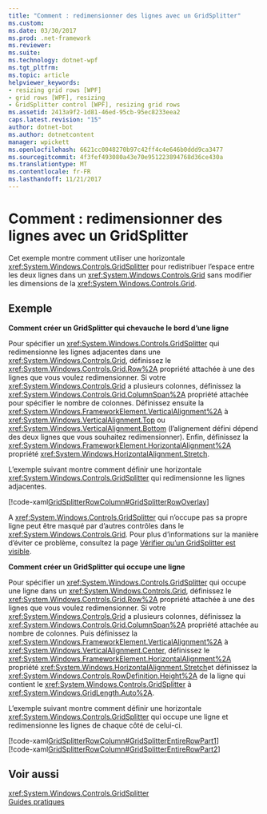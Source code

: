 ```yaml
---
title: "Comment : redimensionner des lignes avec un GridSplitter"
ms.custom: 
ms.date: 03/30/2017
ms.prod: .net-framework
ms.reviewer: 
ms.suite: 
ms.technology: dotnet-wpf
ms.tgt_pltfrm: 
ms.topic: article
helpviewer_keywords:
- resizing grid rows [WPF]
- grid rows [WPF], resizing
- GridSplitter control [WPF], resizing grid rows
ms.assetid: 2413a9f2-1d81-46ed-95cb-95ec8233eea2
caps.latest.revision: "15"
author: dotnet-bot
ms.author: dotnetcontent
manager: wpickett
ms.openlocfilehash: 6621cc0048270b97c42ff4c4e646b0ddd9ca3477
ms.sourcegitcommit: 4f3fef493080a43e70e951223894768d36ce430a
ms.translationtype: MT
ms.contentlocale: fr-FR
ms.lasthandoff: 11/21/2017
---
```

# <a name="how-to-resize-rows-with-a-gridsplitter"></a>Comment : redimensionner des lignes avec un GridSplitter
Cet exemple montre comment utiliser une horizontale <xref:System.Windows.Controls.GridSplitter> pour redistribuer l’espace entre les deux lignes dans un <xref:System.Windows.Controls.Grid> sans modifier les dimensions de la <xref:System.Windows.Controls.Grid>.  
  
## <a name="example"></a>Exemple  
 **Comment créer un GridSplitter qui chevauche le bord d’une ligne**  
  
 Pour spécifier un <xref:System.Windows.Controls.GridSplitter> qui redimensionne les lignes adjacentes dans une <xref:System.Windows.Controls.Grid>, définissez le <xref:System.Windows.Controls.Grid.Row%2A> propriété attachée à une des lignes que vous voulez redimensionner. Si votre <xref:System.Windows.Controls.Grid> a plusieurs colonnes, définissez la <xref:System.Windows.Controls.Grid.ColumnSpan%2A> propriété attachée pour spécifier le nombre de colonnes. Définissez ensuite la <xref:System.Windows.FrameworkElement.VerticalAlignment%2A> à <xref:System.Windows.VerticalAlignment.Top> ou <xref:System.Windows.VerticalAlignment.Bottom> (l’alignement défini dépend des deux lignes que vous souhaitez redimensionner). Enfin, définissez la <xref:System.Windows.FrameworkElement.HorizontalAlignment%2A> propriété <xref:System.Windows.HorizontalAlignment.Stretch>.  
  
 L’exemple suivant montre comment définir une horizontale <xref:System.Windows.Controls.GridSplitter> qui redimensionne les lignes adjacentes.  
  
 [!code-xaml[GridSplitterRowColumn#GridSplitterRowOverlay](../../../../samples/snippets/csharp/VS_Snippets_Wpf/GridSplitterRowColumn/CS/Window1.xaml#gridsplitterrowoverlay)]  
  
 A <xref:System.Windows.Controls.GridSplitter> qui n’occupe pas sa propre ligne peut être masqué par d’autres contrôles dans le <xref:System.Windows.Controls.Grid>. Pour plus d’informations sur la manière d’éviter ce problème, consultez la page [Vérifier qu’un GridSplitter est visible](../../../../docs/framework/wpf/controls/how-to-make-sure-that-a-gridsplitter-is-visible.md).  
  
 **Comment créer un GridSplitter qui occupe une ligne**  
  
 Pour spécifier un <xref:System.Windows.Controls.GridSplitter> qui occupe une ligne dans un <xref:System.Windows.Controls.Grid>, définissez le <xref:System.Windows.Controls.Grid.Row%2A> propriété attachée à une des lignes que vous voulez redimensionner. Si votre <xref:System.Windows.Controls.Grid> a plusieurs colonnes, définissez la <xref:System.Windows.Controls.Grid.ColumnSpan%2A> propriété attachée au nombre de colonnes. Puis définissez la <xref:System.Windows.FrameworkElement.VerticalAlignment%2A> à <xref:System.Windows.VerticalAlignment.Center>, définissez le <xref:System.Windows.FrameworkElement.HorizontalAlignment%2A> propriété <xref:System.Windows.HorizontalAlignment.Stretch>et définissez la <xref:System.Windows.Controls.RowDefinition.Height%2A> de la ligne qui contient le <xref:System.Windows.Controls.GridSplitter> à <xref:System.Windows.GridLength.Auto%2A>.  
  
 L’exemple suivant montre comment définir une horizontale <xref:System.Windows.Controls.GridSplitter> qui occupe une ligne et redimensionne les lignes de chaque côté de celui-ci.  
  
 [!code-xaml[GridSplitterRowColumn#GridSplitterEntireRowPart1](../../../../samples/snippets/csharp/VS_Snippets_Wpf/GridSplitterRowColumn/CS/Window1.xaml#gridsplitterentirerowpart1)]  
[!code-xaml[GridSplitterRowColumn#GridSplitterEntireRowPart2](../../../../samples/snippets/csharp/VS_Snippets_Wpf/GridSplitterRowColumn/CS/Window1.xaml#gridsplitterentirerowpart2)]  
  
## <a name="see-also"></a>Voir aussi  
 <xref:System.Windows.Controls.GridSplitter>  
 [Guides pratiques](../../../../docs/framework/wpf/controls/gridsplitter-how-to-topics.md)
